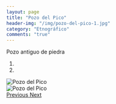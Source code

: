 ```yaml
---
layout: page
title: "Pozo del Pico"
header-img: "/img/pozo-del-pico-1.jpg"
category: "Etnográfico"
comments: "true"
---
```



Pozo antiguo de piedra



<div id="myCarousel" class="carousel slide" data-ride="carousel">
  <!-- Indicators -->
  <ol class="carousel-indicators">
    <li data-target="#myCarousel" data-slide-to="0" class="active"></li>    <li data-target="#myCarousel" data-slide-to="1"></li>
  </ol>
  <!-- Wrapper for slides -->
  <div class="carousel-inner" role="listbox">
    <div class="item active">
      <img src="{{ site.github.url }}/img/pozo-del-pico-1.jpg" alt="Pozo del Pico">
    </div>
    <div class="item">
      <img src="{{ site.github.url }}/img/pozo-del-pico-2.jpg" alt="Pozo del Pico">
    </div>
  <!-- Left and right controls -->
  <a class="left carousel-control" href="#myCarousel" role="button" data-slide="prev">
    <span class="glyphicon glyphicon-chevron-left" aria-hidden="true"></span>
    <span class="sr-only">Previous</span>
  </a>
  <a class="right carousel-control" href="#myCarousel" role="button" data-slide="next">
    <span class="glyphicon glyphicon-chevron-right" aria-hidden="true"></span>
    <span class="sr-only">Next</span>
  </a>
</div>


